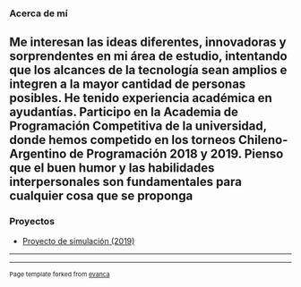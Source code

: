 
### Acerca de mí

Me interesan las ideas diferentes, innovadoras y sorprendentes en mi área de estudio, intentando que los alcances de la tecnología sean amplios e integren a la mayor cantidad de personas posibles. He tenido experiencia académica en ayudantías. Participo en la Academia de Programación Competitiva de la universidad, donde hemos competido en los torneos Chileno-Argentino de Programación 2018 y 2019. Pienso que el buen humor y las habilidades interpersonales son fundamentales para cualquier cosa que se proponga
---

### Proyectos 
- [Proyecto de simulación (2019)](https://github.com/bbhardock/ChinaSimulatioN)


---




---
<p style="font-size:11px">Page template forked from <a href="https://github.com/evanca/quick-portfolio">evanca</a></p>
<!-- Remove above link if you don't want to attibute -->

